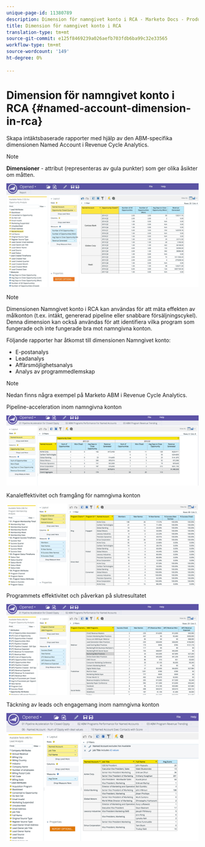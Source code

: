 ```yaml
---
unique-page-id: 11380789
description: Dimension för namngivet konto i RCA - Marketo Docs - Produktdokumentation
title: Dimension för namngivet konto i RCA
translation-type: tm+mt
source-git-commit: e125f8469239a026aefb703fdb6ba99c32e33565
workflow-type: tm+mt
source-wordcount: '149'
ht-degree: 0%

---
```



# Dimension för namngivet konto i RCA {#named-account-dimension-in-rca}

Skapa intäktsbaserade rapporter med hjälp av den ABM-specifika dimensionen Named Account i Revenue Cycle Analytics.

>[!NOTE]
>
>**Dimensioner** - attribut (representeras av gula punkter) som ger olika åsikter om måtten.

![](assets/one-2.png)

>[!NOTE]
>
>Dimensionen Namngivet konto i RCA kan användas för att mäta effekten av målkonton (t.ex. intäkt, genererad pipeline eller snabbare försäljningscykel). Denna dimension kan också användas för att identifiera vilka program som fungerade och inte fungerade bra mot namngivna konton.

Följande rapporter har åtkomst till dimensionen Namngivet konto:

* E-postanalys
* Leadanalys
* Affärsmöjlighetsanalys
* Analys av programmedlemskap

>[!NOTE]
>
>Nedan finns några exempel på Marketo ABM i Revenue Cycle Analytics.

Pipeline-acceleration inom namngivna konton

![](assets/two-1.png)

Kanaleffektivitet och framgång för namngivna konton

![](assets/three-2.png)

Programmets effektivitet och påverkan på slutresultatet

![](assets/four-3.png)

Täckning av leads och engagemang inom namngivna konton

![](assets/five-2.png)
